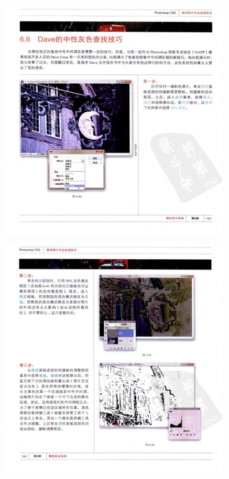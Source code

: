![image-20230503185856807](./imags/image-20230503185856807.png)

![image-20230503185904778](./imags/image-20230503185904778.png)